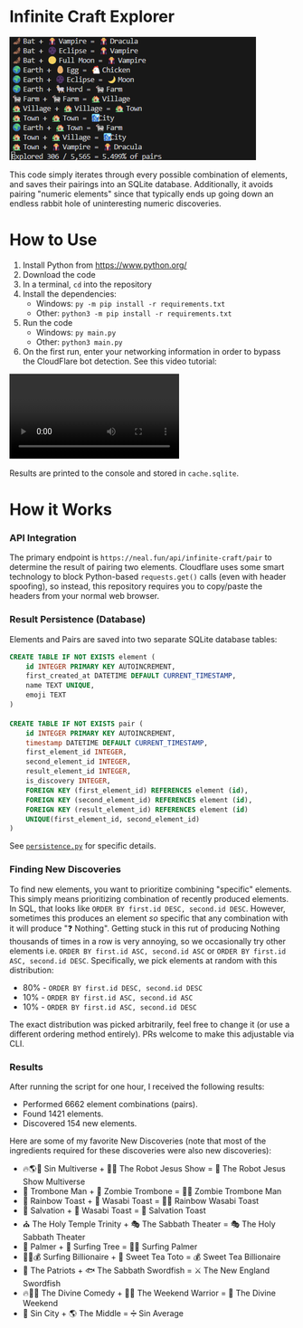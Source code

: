 # Infinite Craft Explorer
![Demo](.readme/demo.gif)


This code simply iterates through every possible combination of elements, and saves their pairings into an SQLite database.
Additionally, it avoids pairing "numeric elements" since that typically ends up going down an endless rabbit hole of uninteresting numeric discoveries.

# How to Use
1. Install Python from https://www.python.org/
2. Download the code
3. In a terminal, `cd` into the repository
4. Install the dependencies:
    - Windows: `py -m pip install -r requirements.txt`
    - Other: `python3 -m pip install -r requirements.txt`
5. Run the code
    - Windows: `py main.py`
    - Other: `python3 main.py`
6. On the first run, enter your networking information in order to bypass the CloudFlare bot detection. See this video tutorial:

![Tutorial](.readme/tutorial.mp4)

Results are printed to the console and stored in `cache.sqlite`.

# How it Works
### API Integration
The primary endpoint is `https://neal.fun/api/infinite-craft/pair` to determine the result of pairing two elements.
Cloudflare uses some smart technology to block Python-based `requests.get()` calls (even with header spoofing), so instead, this repository requires you to copy/paste the headers from your normal web browser.

### Result Persistence (Database)
Elements and Pairs are saved into two separate SQLite database tables:
```sql
CREATE TABLE IF NOT EXISTS element (
    id INTEGER PRIMARY KEY AUTOINCREMENT,
    first_created_at DATETIME DEFAULT CURRENT_TIMESTAMP,
    name TEXT UNIQUE,
    emoji TEXT
)

CREATE TABLE IF NOT EXISTS pair (
    id INTEGER PRIMARY KEY AUTOINCREMENT,
    timestamp DATETIME DEFAULT CURRENT_TIMESTAMP,
    first_element_id INTEGER,
    second_element_id INTEGER,
    result_element_id INTEGER,
    is_discovery INTEGER,
    FOREIGN KEY (first_element_id) REFERENCES element (id),
    FOREIGN KEY (second_element_id) REFERENCES element (id),
    FOREIGN KEY (result_element_id) REFERENCES element (id)
    UNIQUE(first_element_id, second_element_id)
)
```

See [`persistence.py`](./persistence.py) for specific details.

### Finding New Discoveries
To find new elements, you want to prioritize combining "specific" elements. This simply means prioritizing combination of recently produced elements.
In SQL, that looks like `ORDER BY first.id DESC, second.id DESC`. However, sometimes this produces an element _so_ specific that any combination with it
will produce "❓ Nothing". Getting stuck in this rut of producing Nothing thousands of times in a row is very annoying, so we occasionally try other elements i.e.
`ORDER BY first.id ASC, second.id ASC` or `ORDER BY first.id ASC, second.id DESC`. Specifically, we pick elements at random with this distribution:
- 80% - `ORDER BY first.id DESC, second.id DESC`
- 10% - `ORDER BY first.id ASC, second.id ASC`
- 10% - `ORDER BY first.id ASC, second.id DESC`

The exact distribution was picked arbitrarily, feel free to change it (or use a different ordering method entirely). PRs welcome to make this adjustable via CLI.

### Results
After running the script for one hour, I received the following results:
- Performed 6662 element combinations (pairs).
- Found 1421 elements.
- Discovered 154 new elements.

Here are some of my favorite New Discoveries (note that most of the ingredients required for these discoveries were also new discoveries):
- 🔥🌎🌌 Sin Multiverse + 🤖🙏 The Robot Jesus Show = 🤖 The Robot Jesus Show Multiverse
- 👨‍ Trombone Man + 🎺 Zombie Trombone = 🧟‍♂️ Zombie Trombone Man
- 🌈 Rainbow Toast + 🍞 Wasabi Toast = 🌈🍞 Rainbow Wasabi Toast
- 💒 Salvation + 🍞 Wasabi Toast = 🍞 Salvation Toast
- ⛪️ The Holy Temple Trinity + 🎭 The Sabbath Theater = 🎭 The Holy Sabbath Theater
- 🌴 Palmer + 🌲 Surfing Tree = 🏄‍♂️ Surfing Palmer
- 🏄‍♂️💰 Surfing Billionaire + 🍹 Sweet Tea Toto = 💰 Sweet Tea Billionaire
- 🏈 The Patriots + 🐟 The Sabbath Swordfish = ⚔️ The New England Swordfish
- 🔥👿👼 The Divine Comedy + 🏋️‍♂️ The Weekend Warrior = 🙏 The Divine Weekend
- 🎰 Sin City + 🌎 The Middle = ➗ Sin Average
